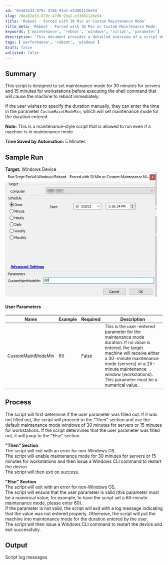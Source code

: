 ```yaml
---
id: '8ea82e33-879c-47d6-93a2-e33801126e54'
slug: /8ea82e33-879c-47d6-93a2-e33801126e54
title: 'Reboot - Forced with 30 Min or Custom Maintenance Mode'
title_meta: 'Reboot - Forced with 30 Min or Custom Maintenance Mode'
keywords: ['maintenance', 'reboot', 'windows', 'script', 'parameter']
description: 'This document provides a detailed overview of a script designed to set maintenance mode for servers and workstations before initiating an immediate reboot. Users can customize the duration of maintenance mode, and the script ensures proper handling of parameters and conditions for execution.'
tags: ['performance', 'reboot', 'windows']
draft: false
unlisted: false
---
```


## Summary

This script is designed to set maintenance mode for 30 minutes for servers and 15 minutes for workstations before executing the shell command that will cause the machine to reboot immediately.

If the user wishes to specify the duration manually, they can enter the time in the parameter `CustomMaintModeMin`, which will set maintenance mode for the duration entered.

**Note:** This is a maintenance-style script that is allowed to run even if a machine is in maintenance mode.

**Time Saved by Automation:** 5 Minutes

## Sample Run

**Target:** Windows Device  
![Sample Run Image](../../../static/img/docs/8ea82e33-879c-47d6-93a2-e33801126e54/image_1.webp)

#### User Parameters

| Name                  | Example | Required | Description                                                                                                                                                                                                                          |
|-----------------------|---------|----------|--------------------------------------------------------------------------------------------------------------------------------------------------------------------------------------------------------------------------------------|
| CustomMaintModeMin    | 60      | False    | This is the user-entered parameter for the maintenance mode duration. If no value is entered, the target machine will receive either a 30-minute maintenance mode (servers) or a 15-minute maintenance window (workstations). This parameter must be a numerical value. |

## Process

The script will first determine if the user parameter was filled out. If it was not filled out, the script will proceed to the "Then" section and use the default maintenance mode windows of 30 minutes for servers or 15 minutes for workstations. If the script determines that the user parameter was filled out, it will jump to the "Else" section.

**"Then" Section**  
The script will exit with an error for non-Windows OS.  
The script will enable maintenance mode for 30 minutes for servers or 15 minutes for workstations and then issue a Windows CLI command to restart the device.  
The script will then exit on success.

**"Else" Section**  
The script will exit with an error for non-Windows OS.  
The script will ensure that the user parameter is valid (this parameter must be a numerical value; for example, to have the script set a 60-minute maintenance mode, please enter 60).  
If the parameter is not valid, the script will exit with a log message indicating that the value was not entered properly. Otherwise, the script will put the machine into maintenance mode for the duration entered by the user.  
The script will then issue a Windows CLI command to restart the device and exit successfully.

## Output

Script log messages